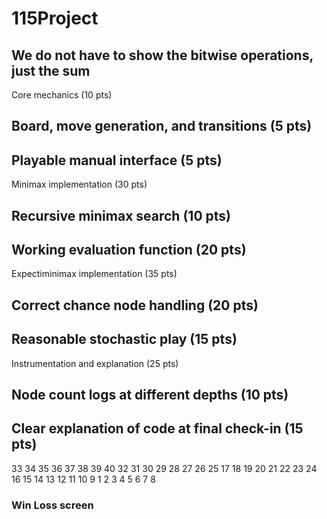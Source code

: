 # 115Project
## We do not have to show the bitwise operations, just the sum
Core mechanics (10 pts)
## Board, move generation, and transitions (5 pts)
## Playable manual interface (5 pts)
Minimax implementation (30 pts)
## Recursive minimax search (10 pts)
## Working evaluation function (20 pts)
Expectiminimax implementation (35 pts)
## Correct chance node handling (20 pts)
## Reasonable stochastic play (15 pts)
Instrumentation and explanation (25 pts)
## Node count logs at different depths (10 pts)
## Clear explanation of code at final check-in (15 pts)
33 34 35 36 37 38 39 40
32 31 30 29 28 27 26 25
17 18 19 20 21 22 23 24
16 15 14 13 12 11 10 9
1 2 3 4 5 6 7 8

### Win Loss screen